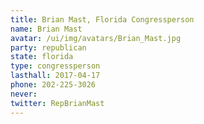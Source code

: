 ```yaml
---
title: Brian Mast, Florida Congressperson
name: Brian Mast
avatar: /ui/img/avatars/Brian_Mast.jpg
party: republican
state: florida
type: congressperson
lasthall: 2017-04-17
phone: 202-225-3026
never: 
twitter: RepBrianMast
---
```

